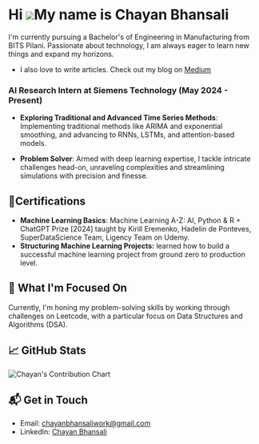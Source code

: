 Hi ![](https://user-images.githubusercontent.com/18350557/176309783-0785949b-9127-417c-8b55-ab5a4333674e.gif)My name is Chayan Bhansali
=======================================================================================================================================
I'm currently pursuing a Bachelor's of Engineering in Manufacturing from BITS Pilani. Passionate about technology, I am always eager to learn new things and expand my horizons.
* I also love to write articles. Check out my blog on [Medium](https://medium.com/@bhansalichayan)



### AI Research Intern at Siemens Technology (May 2024 - Present)

* **Exploring Traditional and Advanced Time Series Methods**: Implementing traditional methods like ARIMA and exponential smoothing, and advancing to RNNs, LSTMs, and attention-based models.

* **Problem Solver**: Armed with deep learning expertise, I tackle intricate challenges head-on, unraveling complexities and streamlining simulations with precision and finesse.

## 📝Certifications

* **Machine Learning Basics**: Machine Learning A-Z: AI, Python & R + ChatGPT Prize [2024] taught by Kirill Eremenko, Hadelin de Ponteves, SuperDataScience Team, Ligency Team on Udemy. 
* **Structuring Machine Learning Projects:** learned how to build a successful machine learning project from ground zero to production level.


## 📘 What I'm Focused On

Currently, I'm honing my problem-solving skills by working through challenges on Leetcode, with a particular focus on Data Structures and Algorithms (DSA).

## 📈 GitHub Stats

![Chayan's Contribution Chart](https://ghchart.rshah.org/ChayanBhansali)

## 📬 Get in Touch

- Email: [chayanbhansaliwork@gmail.com](mailto:chayanbhansaliwork@gmail.com)
- LinkedIn: [Chayan Bhansali](www.linkedin.com/in/cbhansali)
